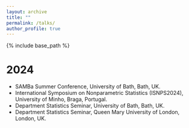 ```yaml
---
layout: archive
title: ""
permalink: /talks/
author_profile: true
---
```


{% include base_path %}

2024
======
* SAMBa Summer Conference, University of Bath, Bath, UK.
* International Symposium on Nonparametric Statistics (ISNPS2024), University of Minho, Braga, Portugal.
* Department Statistics Seminar, University of Bath, Bath, UK.
* Department Statistics Seminar, Queen Mary University of London, London, UK.

